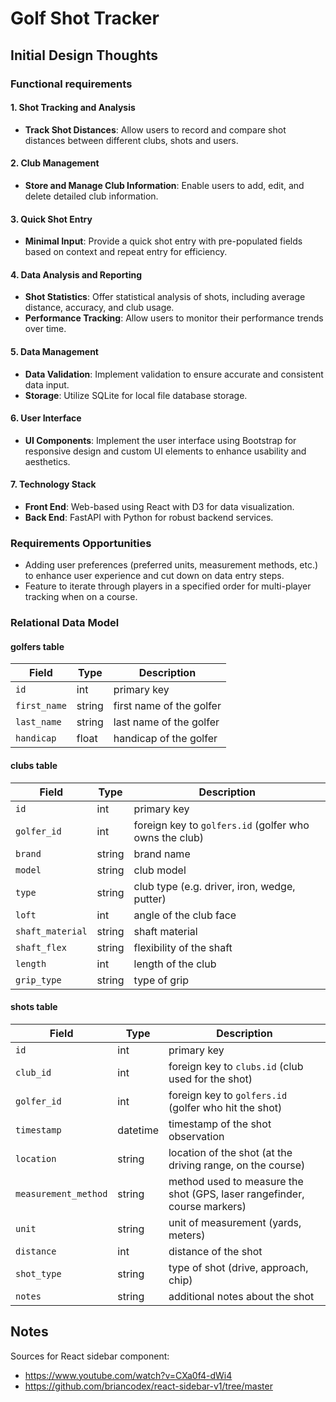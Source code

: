 # Golf Shot Tracker

## Initial Design Thoughts

### Functional requirements

#### 1. Shot Tracking and Analysis

- **Track Shot Distances**: Allow users to record and compare shot distances between different clubs, shots and users.

#### 2. Club Management

- **Store and Manage Club Information**: Enable users to add, edit, and delete detailed club information.

#### 3. Quick Shot Entry

- **Minimal Input**: Provide a quick shot entry with pre-populated fields based on context and repeat entry for efficiency.

#### 4. Data Analysis and Reporting

- **Shot Statistics**: Offer statistical analysis of shots, including average distance, accuracy, and club usage.
- **Performance Tracking**: Allow users to monitor their performance trends over time.

#### 5. Data Management

- **Data Validation**: Implement validation to ensure accurate and consistent data input.
- **Storage**: Utilize SQLite for local file database storage.

#### 6. User Interface

- **UI Components**: Implement the user interface using Bootstrap for responsive design and custom UI elements to enhance usability and aesthetics.

#### 7. Technology Stack

- **Front End**: Web-based using React with D3 for data visualization.
- **Back End**: FastAPI with Python for robust backend services.

### Requirements Opportunities

- Adding user preferences (preferred units, measurement methods, etc.) to enhance user experience and cut down on data entry steps.
- Feature to iterate through players in a specified order for multi-player tracking when on a course.

### Relational Data Model

#### **golfers** table

| Field        | Type   | Description                |
|--------------|--------|----------------------------|
| `id`         | int    | primary key                |
| `first_name` | string | first name of the golfer   |
| `last_name`  | string | last name of the golfer    |
| `handicap`   | float  | handicap of the golfer     |

#### **clubs** table

| Field            | Type   | Description                                  |
| ---------------- | ------ | -------------------------------------------- |
| `id`             | int    | primary key                                  |
| `golfer_id`      | int    | foreign key to `golfers.id` (golfer who owns the club) |
| `brand`          | string | brand name                                   |
| `model`          | string | club model                                   |
| `type`           | string | club type (e.g. driver, iron, wedge, putter) |
| `loft`           | int    | angle of the club face                       |
| `shaft_material` | string | shaft material                               |
| `shaft_flex`     | string | flexibility of the shaft                     |
| `length`         | int    | length of the club                           |
| `grip_type`      | string | type of grip                                 |

#### **shots** table

| Field               | Type     | Description                                           |
|---------------------|----------|-------------------------------------------------------|
| `id`                | int      | primary key                                           |
| `club_id`           | int      | foreign key to `clubs.id` (club used for the shot)    |
| `golfer_id`         | int      | foreign key to `golfers.id` (golfer who hit the shot) |
| `timestamp`         | datetime | timestamp of the shot observation                     |
| `location`          | string   | location of the shot (at the driving range, on the course) |
| `measurement_method`| string   | method used to measure the shot (GPS, laser rangefinder, course markers) |
| `unit`              | string   | unit of measurement (yards, meters)             |
| `distance`          | int      | distance of the shot                                  |
| `shot_type`         | string   | type of shot (drive, approach, chip)            |
| `notes`             | string   | additional notes about the shot                       |

## Notes

Sources for React sidebar component:
- https://www.youtube.com/watch?v=CXa0f4-dWi4
- https://github.com/briancodex/react-sidebar-v1/tree/master
